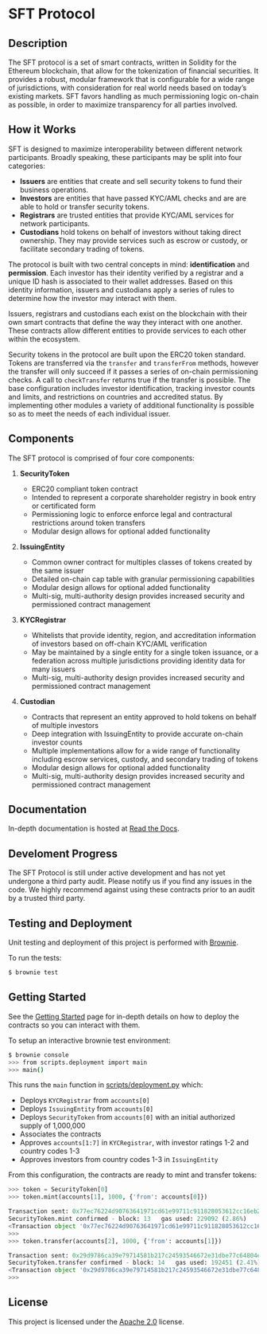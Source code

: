 # SFT Protocol

## Description

The SFT protocol is a set of smart contracts, written in Solidity for the Ethereum blockchain, that allow for the tokenization of financial securities. It provides a robust, modular framework that is configurable for a wide range of jurisdictions, with consideration for real world needs based on today’s existing markets. SFT favors handling as much permissioning logic on-chain as possible, in order to maximize transparency for all parties involved.

## How it Works

SFT is designed to maximize interoperability between different network participants. Broadly speaking, these participants may be split into four categories:

* **Issuers** are entities that create and sell security tokens to fund their business operations.
* **Investors** are entities that have passed KYC/AML checks and are are able to hold or transfer security tokens.
* **Registrars** are trusted entities that provide KYC/AML services for network participants.
* **Custodians** hold tokens on behalf of investors without taking direct ownership. They may provide services such as escrow or custody, or facilitate secondary trading of tokens.

The protocol is built with two central concepts in mind: **identification** and **permission**. Each investor has their identity verified by a registrar and a unique ID hash is associated to their wallet addresses. Based on this identity information, issuers and custodians apply a series of rules to determine how the investor may interact with them.

Issuers, registrars and custodians each exist on the blockchain with their own smart contracts that define the way they interact with one another. These contracts allow different entities to provide services to each other within the ecosystem.

Security tokens in the protocol are built upon the ERC20 token standard. Tokens are transferred via the ``transfer`` and ``transferFrom`` methods, however the transfer will only succeed if it passes a series of on-chain permissioning checks. A call to ``checkTransfer`` returns true if the transfer is possible. The base configuration includes investor identification, tracking investor counts and limits, and restrictions on countries and accredited status. By implementing other modules a variety of additional functionality is possible so as to meet the needs of each individual issuer.

## Components

The SFT protocol is comprised of four core components:

1. **SecurityToken**

    * ERC20 compliant token contract
    * Intended to represent a corporate shareholder registry in book entry or certificated form
    * Permissioning logic to enforce enforce legal and contractural restrictions around token transfers
    * Modular design allows for optional added functionality

2. **IssuingEntity**

    * Common owner contract for multiples classes of tokens created by the same issuer
    * Detailed on-chain cap table with granular permissioning capabilities
    * Modular design allows for optional added functionality
    * Multi-sig, multi-authority design provides increased security and permissioned contract management

3. **KYCRegistrar**

    * Whitelists that provide identity, region, and accreditation information of investors based on off-chain KYC/AML verification
    * May be maintained by a single entity for a single token issuance, or a federation across multiple jurisdictions providing identity data for many issuers
    * Multi-sig, multi-authority design provides increased security and permissioned contract management

4. **Custodian**

    * Contracts that represent an entity approved to hold tokens on behalf of multiple investors
    * Deep integration with IssuingEntity to provide accurate on-chain investor counts
    * Multiple implementations allow for a wide range of functionality including escrow services, custody, and secondary trading of tokens
    * Modular design allows for optional added functionality
    * Multi-sig, multi-authority design provides increased security and permissioned contract management

## Documentation

In-depth documentation is hosted at [Read the Docs](https://sft-protocol.readthedocs.io).

## Develoment Progress

The SFT Protocol is still under active development and has not yet undergone a third party audit. Please notify us if you find any issues in the code. We highly recommend against using these contracts prior to an audit by a trusted third party.

## Testing and Deployment

Unit testing and deployment of this project is performed with [Brownie](https://github.com/HyperLink-Technology/brownie).

To run the tests:

```bash
$ brownie test
```

## Getting Started

See the [Getting Started](https://sft-protocol.readthedocs.io/en/latest/getting-started.html) page for in-depth details on how to deploy the contracts so you can interact with them.

To setup an interactive brownie test environment:

```bash
$ brownie console
>>> from scripts.deployment import main
>>> main()
```

This runs the `main` function in [scripts/deployment.py](scripts/deployment.py) which:

* Deploys ``KYCRegistrar`` from ``accounts[0]``
* Deploys ``IssuingEntity`` from ``accounts[0]``
* Deploys ``SecurityToken`` from ``accounts[0]`` with an initial authorized supply of 1,000,000
* Associates the contracts
* Approves ``accounts[1:7]`` in ``KYCRegistrar``, with investor ratings 1-2 and country codes 1-3
* Approves investors from country codes 1-3 in ``IssuingEntity``

From this configuration, the contracts are ready to mint and transfer tokens:

```python
>>> token = SecurityToken[0]
>>> token.mint(accounts[1], 1000, {'from': accounts[0]})

Transaction sent: 0x77ec76224d90763641971cd61e99711c911828053612cc16eb2e5d7faa20815e
SecurityToken.mint confirmed - block: 13   gas used: 229092 (2.86%)
<Transaction object '0x77ec76224d90763641971cd61e99711c911828053612cc16eb2e5d7faa20815e'>
>>>
>>> token.transfer(accounts[2], 1000, {'from': accounts[1]})

Transaction sent: 0x29d9786ca39e79714581b217c24593546672e31dbe77c64804ea2d81848f053f
SecurityToken.transfer confirmed - block: 14   gas used: 192451 (2.41%)
<Transaction object '0x29d9786ca39e79714581b217c24593546672e31dbe77c64804ea2d81848f053f'>
>>>
```

## License

This project is licensed under the [Apache 2.0](https://www.apache.org/licenses/LICENSE-2.0.html) license.
